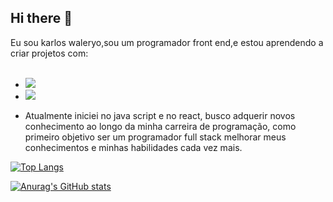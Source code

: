 ## Hi there :pencil:
Eu sou karlos waleryo,sou um programador front end,e estou aprendendo a criar projetos com:
<br>
<br>

- <img src="https://img.shields.io/badge/HTML5-E34F26?style=for-the-badge&logo=html5&logoColor=white"/>

- <img src="https://img.shields.io/badge/CSS3-1572B6?style=for-the-badge&logo=css3&logoColor=white"/> 

 - Atualmente iniciei no java script e no react,
 busco adquerir novos conhecimento ao longo da minha carreira de programação,
 como primeiro objetivo ser um programador full stack melhorar meus conhecimentos e minhas habilidades
 cada vez mais.

[![Top Langs](https://github-readme-stats.vercel.app/api/top-langs/?username=karloswaleryodsn)](https://github.com/anuraghazra/github-readme-stats)

[![Anurag's GitHub stats](https://github-readme-stats.vercel.app/api?username=karloswaleryodsn)](https://github.com/anuraghazra/github-readme-stats)
